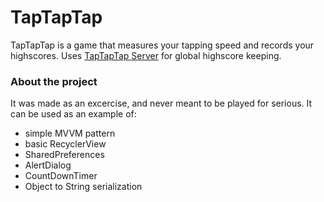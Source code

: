 # TapTapTap
TapTapTap is a game that measures your tapping speed and records your highscores. Uses [TapTapTap Server](https://github.com/TheLKL321/tap-tap-tap-server) for global highscore keeping.

### About the project
It was made as an excercise, and never meant to be played for serious. It can be used as an example of:
- simple MVVM pattern
- basic RecyclerView
- SharedPreferences
- AlertDialog
- CountDownTimer
- Object to String serialization
